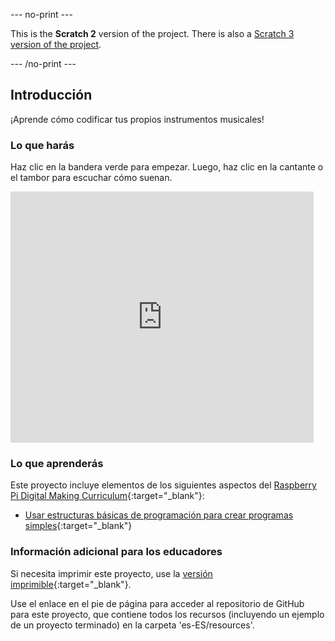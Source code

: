--- no-print ---

This is the **Scratch 2** version of the project. There is also a [Scratch 3 version of the project](https://projects.raspberrypi.org/es-ES/projects/rock-band).

--- /no-print ---

## Introducción

¡Aprende cómo codificar tus propios instrumentos musicales!

### Lo que harás

Haz clic en la bandera verde para empezar. Luego, haz clic en la cantante o el tambor para escuchar cómo suenan.

<div class="scratch-preview">
  <iframe allowtransparency="true" width="485" height="402" src="https://scratch.mit.edu/projects/embed/237956948/?autostart=false" frameborder="0"></iframe>
</div>

### Lo que aprenderás

Este proyecto incluye elementos de los siguientes aspectos del [Raspberry Pi Digital Making Curriculum](http://rpf.io/curriculum){:target="_blank"}:

+ [Usar estructuras básicas de programación para crear programas simples](https://www.raspberrypi.org/curriculum/programming/creator){:target="_blank"}

### Información adicional para los educadores

Si necesita imprimir este proyecto, use la [versión imprimible](https://projects.raspberrypi.org/es-ES/projects/rock-band-scratch2/print){:target="_blank"}.

Use el enlace en el pie de página para acceder al repositorio de GitHub para este proyecto, que contiene todos los recursos (incluyendo un ejemplo de un proyecto terminado) en la carpeta 'es-ES/resources'.
